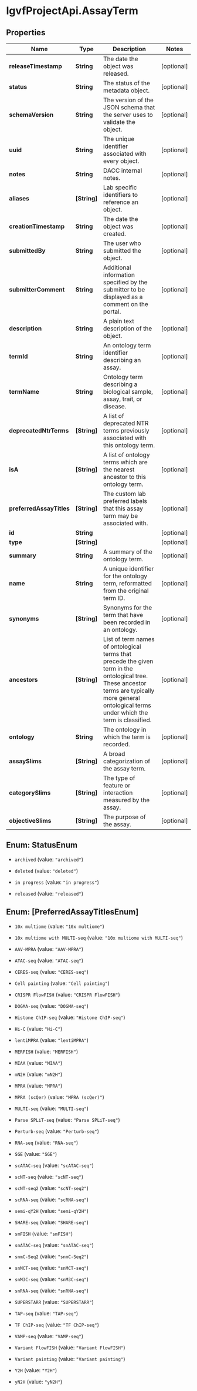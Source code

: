 # IgvfProjectApi.AssayTerm

## Properties

Name | Type | Description | Notes
------------ | ------------- | ------------- | -------------
**releaseTimestamp** | **String** | The date the object was released. | [optional] 
**status** | **String** | The status of the metadata object. | [optional] 
**schemaVersion** | **String** | The version of the JSON schema that the server uses to validate the object. | [optional] 
**uuid** | **String** | The unique identifier associated with every object. | [optional] 
**notes** | **String** | DACC internal notes. | [optional] 
**aliases** | **[String]** | Lab specific identifiers to reference an object. | [optional] 
**creationTimestamp** | **String** | The date the object was created. | [optional] 
**submittedBy** | **String** | The user who submitted the object. | [optional] 
**submitterComment** | **String** | Additional information specified by the submitter to be displayed as a comment on the portal. | [optional] 
**description** | **String** | A plain text description of the object. | [optional] 
**termId** | **String** | An ontology term identifier describing an assay. | [optional] 
**termName** | **String** | Ontology term describing a biological sample, assay, trait, or disease. | [optional] 
**deprecatedNtrTerms** | **[String]** | A list of deprecated NTR terms previously associated with this ontology term. | [optional] 
**isA** | **[String]** | A list of ontology terms which are the nearest ancestor to this ontology term. | [optional] 
**preferredAssayTitles** | **[String]** | The custom lab preferred labels that this assay term may be associated with. | [optional] 
**id** | **String** |  | [optional] 
**type** | **[String]** |  | [optional] 
**summary** | **String** | A summary of the ontology term. | [optional] 
**name** | **String** | A unique identifier for the ontology term, reformatted from the original term ID. | [optional] 
**synonyms** | **[String]** | Synonyms for the term that have been recorded in an ontology. | [optional] 
**ancestors** | **[String]** | List of term names of ontological terms that precede the given term in the ontological tree. These ancestor terms are typically more general ontological terms under which the term is classified. | [optional] 
**ontology** | **String** | The ontology in which the term is recorded. | [optional] 
**assaySlims** | **[String]** | A broad categorization of the assay term. | [optional] 
**categorySlims** | **[String]** | The type of feature or interaction measured by the assay. | [optional] 
**objectiveSlims** | **[String]** | The purpose of the assay. | [optional] 



## Enum: StatusEnum


* `archived` (value: `"archived"`)

* `deleted` (value: `"deleted"`)

* `in progress` (value: `"in progress"`)

* `released` (value: `"released"`)





## Enum: [PreferredAssayTitlesEnum]


* `10x multiome` (value: `"10x multiome"`)

* `10x multiome with MULTI-seq` (value: `"10x multiome with MULTI-seq"`)

* `AAV-MPRA` (value: `"AAV-MPRA"`)

* `ATAC-seq` (value: `"ATAC-seq"`)

* `CERES-seq` (value: `"CERES-seq"`)

* `Cell painting` (value: `"Cell painting"`)

* `CRISPR FlowFISH` (value: `"CRISPR FlowFISH"`)

* `DOGMA-seq` (value: `"DOGMA-seq"`)

* `Histone ChIP-seq` (value: `"Histone ChIP-seq"`)

* `Hi-C` (value: `"Hi-C"`)

* `lentiMPRA` (value: `"lentiMPRA"`)

* `MERFISH` (value: `"MERFISH"`)

* `MIAA` (value: `"MIAA"`)

* `mN2H` (value: `"mN2H"`)

* `MPRA` (value: `"MPRA"`)

* `MPRA (scQer)` (value: `"MPRA (scQer)"`)

* `MULTI-seq` (value: `"MULTI-seq"`)

* `Parse SPLiT-seq` (value: `"Parse SPLiT-seq"`)

* `Perturb-seq` (value: `"Perturb-seq"`)

* `RNA-seq` (value: `"RNA-seq"`)

* `SGE` (value: `"SGE"`)

* `scATAC-seq` (value: `"scATAC-seq"`)

* `scNT-seq` (value: `"scNT-seq"`)

* `scNT-seq2` (value: `"scNT-seq2"`)

* `scRNA-seq` (value: `"scRNA-seq"`)

* `semi-qY2H` (value: `"semi-qY2H"`)

* `SHARE-seq` (value: `"SHARE-seq"`)

* `smFISH` (value: `"smFISH"`)

* `snATAC-seq` (value: `"snATAC-seq"`)

* `snmC-Seq2` (value: `"snmC-Seq2"`)

* `snMCT-seq` (value: `"snMCT-seq"`)

* `snM3C-seq` (value: `"snM3C-seq"`)

* `snRNA-seq` (value: `"snRNA-seq"`)

* `SUPERSTARR` (value: `"SUPERSTARR"`)

* `TAP-seq` (value: `"TAP-seq"`)

* `TF ChIP-seq` (value: `"TF ChIP-seq"`)

* `VAMP-seq` (value: `"VAMP-seq"`)

* `Variant FlowFISH` (value: `"Variant FlowFISH"`)

* `Variant painting` (value: `"Variant painting"`)

* `Y2H` (value: `"Y2H"`)

* `yN2H` (value: `"yN2H"`)





